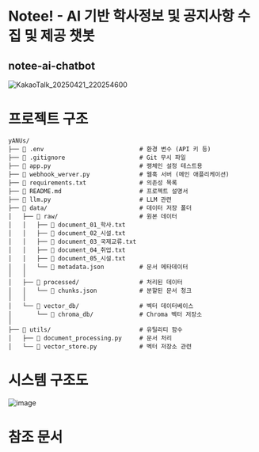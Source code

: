 # Notee! - AI 기반 학사정보 및 공지사항 수집 및 제공 챗봇

## notee-ai-chatbot

![KakaoTalk_20250421_220254600](https://github.com/user-attachments/assets/6a87db01-3952-46c9-828c-03a33800263f)

# 프로젝트 구조

```
yANUs/
├── 📄 .env                           # 환경 변수 (API 키 등)
├── 📄 .gitignore                     # Git 무시 파일
├── 📄 app.py                         # 랭체인 설정 테스트용
├── 📄 webhook_werver.py              # 웹훅 서버 (메인 애플리케이션)
├── 📄 requirements.txt               # 의존성 목록
├── 📄 README.md                      # 프로젝트 설명서
├── 📄 llm.py                         # LLM 관련
├── 📂 data/                          # 데이터 저장 폴더
│   ├── 📂 raw/                       # 원본 데이터
│   │   ├── 📄 document_01_학사.txt
│   │   ├── 📄 document_02_시설.txt
│   │   ├── 📄 document_03_국제교류.txt
│   │   ├── 📄 document_04_취업.txt
│   │   ├── 📄 document_05_시설.txt
│   │   └── 📄 metadata.json          # 문서 메타데이터
│   │
│   ├── 📂 processed/                 # 처리된 데이터
│   │   └── 📄 chunks.json            # 분할된 문서 청크
│   │
│   └── 📂 vector_db/                 # 벡터 데이터베이스
│       └── 📁 chroma_db/             # Chroma 벡터 저장소
│
├── 📂 utils/                         # 유틸리티 함수
│   ├── 📄 document_processing.py     # 문서 처리
│   └── 📄 vector_store.py            # 벡터 저장소 관련

```

# 시스템 구조도

![image](https://github.com/user-attachments/assets/90b1ab99-fc04-492e-be0a-66e00cbc56b2)

# 참조 문서
